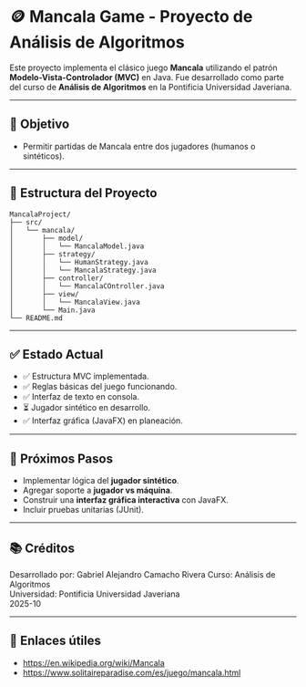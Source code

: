 # 🪙 Mancala Game - Proyecto de Análisis de Algoritmos

Este proyecto implementa el clásico juego **Mancala** utilizando el patrón **Modelo-Vista-Controlador (MVC)** en Java. Fue desarrollado como parte del curso de **Análisis de Algoritmos** en la Pontificia Universidad Javeriana.

---

## 📌 Objetivo

- Permitir partidas de Mancala entre dos jugadores (humanos o sintéticos).

---

## 📁 Estructura del Proyecto

```
MancalaProject/
├── src/
│   └── mancala/
│       ├── model/
│       │   └── MancalaModel.java
│       ├── strategy/
│       │   └── HumanStrategy.java
│       │   └── MancalaStrategy.java
│       ├── controller/
│       │   └── MancalaCOntroller.java
│       ├── view/
│       │   └── MancalaView.java
│       └── Main.java
└── README.md
```

---

## ✅ Estado Actual

- ✅ Estructura MVC implementada.
- ✅ Reglas básicas del juego funcionando.
- ✅ Interfaz de texto en consola.
- ⏳ Jugador sintético en desarrollo.
- ✅ Interfaz gráfica (JavaFX) en planeación.

---

## 🤖 Próximos Pasos

- Implementar lógica del **jugador sintético**.
- Agregar soporte a **jugador vs máquina**.
- Construir una **interfaz gráfica interactiva** con JavaFX.
- Incluir pruebas unitarias (JUnit).

---

## 📚 Créditos

Desarrollado por: Gabriel Alejandro Camacho Rivera
Curso: Análisis de Algoritmos  
Universidad: Pontificia Universidad Javeriana  
2025-10

---

## 📎 Enlaces útiles

- https://en.wikipedia.org/wiki/Mancala
- https://www.solitaireparadise.com/es/juego/mancala.html